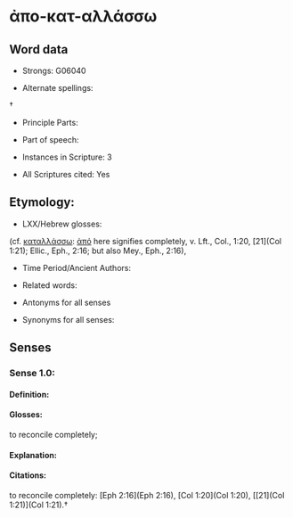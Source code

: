 # ἀπο-κατ-αλλάσσω

<!-- Status: S2=NeedsEdits -->
<!-- Lexica used for edits:   -->

## Word data

* Strongs: G06040

* Alternate spellings:

† 

* Principle Parts: 


* Part of speech: 


* Instances in Scripture: 3

* All Scriptures cited: Yes

## Etymology: 


* LXX/Hebrew glosses: 

(cf. [καταλλάσσω](): [ἀπό]() here signifies completely, v. Lft., Col., 1:20, [21](Col 1:21); Ellic., Eph., 2:16; but also Mey., Eph., 2:16),

* Time Period/Ancient Authors: 


* Related words: 

* Antonyms for all senses

* Synonyms for all senses: 


## Senses 


### Sense  1.0: 

#### Definition: 

#### Glosses: 

to reconcile completely; 

#### Explanation: 


#### Citations: 

to reconcile completely: [Eph 2:16](Eph 2:16), [Col 1:20](Col 1:20), [[21](Col 1:21)](Col 1:21).†
